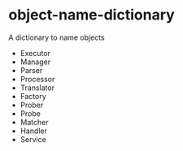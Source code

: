 # object-name-dictionary
A dictionary to name objects 

- Executor
- Manager
- Parser
- Processor
- Translator
- Factory
- Prober
- Probe
- Matcher
- Handler
- Service
